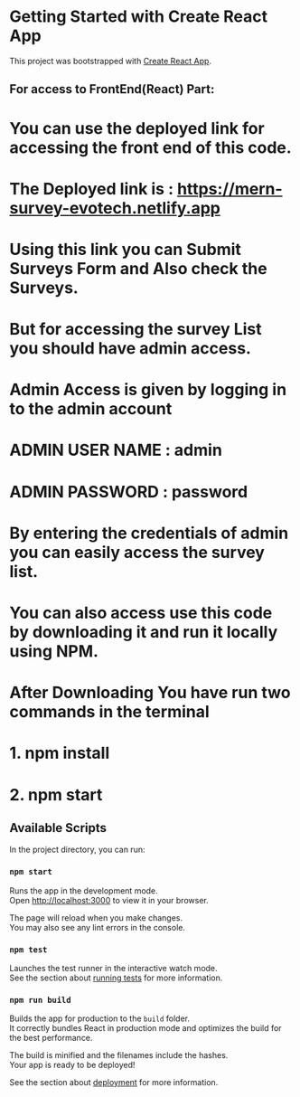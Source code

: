 # Getting Started with Create React App

This project was bootstrapped with [Create React App](https://github.com/facebook/create-react-app).

## For access to FrontEnd(React) Part:

# You can use the deployed link for accessing the front end of this code.
# The Deployed link is : https://mern-survey-evotech.netlify.app
# Using this link you can Submit Surveys Form and Also check the Surveys.
# But for accessing the survey List you should have admin access.
# Admin Access is given by logging in to the admin account
# ADMIN USER NAME : admin
# ADMIN PASSWORD : password
# By entering the credentials of admin you can easily access the survey list.
# You can also access use this code by downloading it and run it locally using NPM.
# After Downloading You have run two commands in the terminal
# 1. npm install
# 2. npm start

## Available Scripts

In the project directory, you can run:

### `npm start`

Runs the app in the development mode.\
Open [http://localhost:3000](http://localhost:3000) to view it in your browser.

The page will reload when you make changes.\
You may also see any lint errors in the console.

### `npm test`

Launches the test runner in the interactive watch mode.\
See the section about [running tests](https://facebook.github.io/create-react-app/docs/running-tests) for more information.

### `npm run build`

Builds the app for production to the `build` folder.\
It correctly bundles React in production mode and optimizes the build for the best performance.

The build is minified and the filenames include the hashes.\
Your app is ready to be deployed!

See the section about [deployment](https://facebook.github.io/create-react-app/docs/deployment) for more information.



